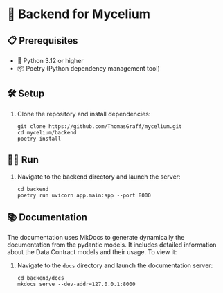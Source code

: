 # 🚀 Backend for Mycelium


## 📋 Prerequisites

- 🐍 Python 3.12 or higher
- 📦 Poetry (Python dependency management tool)

## 🛠️ Setup

1. Clone the repository and install dependencies:
   ```
   git clone https://github.com/ThomasGraff/mycelium.git
   cd mycelium/backend
   poetry install
   ```

## 🏃‍♂️ Run

1. Navigate to the backend directory and launch the server:
    ```
    cd backend
    poetry run uvicorn app.main:app --port 8000
    ```


## 📚 Documentation

The documentation uses MkDocs to generate dynamically the documentation from the pydantic models. It includes detailed information about the Data Contract models and their usage. To view it:  

1. Navigate to the `docs` directory and launch the documentation server:
   ```
   cd backend/docs
   mkdocs serve --dev-addr=127.0.0.1:8000
   ```


